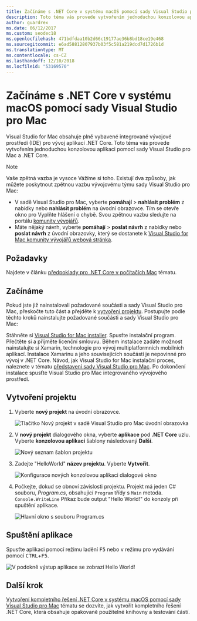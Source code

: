 ```yaml
---
title: Začínáme s .NET Core v systému macOS pomocí sady Visual Studio pro Mac
description: Toto téma vás provede vytvořením jednoduchou konzolovou aplikaci pomocí sady Visual Studio pro Mac a .NET Core.
author: guardrex
ms.date: 06/12/2017
ms.custom: seodec18
ms.openlocfilehash: 471bdfdaa10b2d66c19177ae36b8bd18ce19e468
ms.sourcegitcommit: e6ad58812807937b03f5c581a219dcd7d1726b1d
ms.translationtype: MT
ms.contentlocale: cs-CZ
ms.lasthandoff: 12/10/2018
ms.locfileid: "53169570"
---
```

# <a name="getting-started-with-net-core-on-macos-using-visual-studio-for-mac"></a>Začínáme s .NET Core v systému macOS pomocí sady Visual Studio pro Mac

Visual Studio for Mac obsahuje plně vybavené integrované vývojové prostředí (IDE) pro vývoj aplikací .NET Core. Toto téma vás provede vytvořením jednoduchou konzolovou aplikaci pomocí sady Visual Studio pro Mac a .NET Core.

> [!NOTE]
> Vaše zpětná vazba je vysoce Vážíme si toho. Existují dva způsoby, jak můžete poskytnout zpětnou vazbu vývojovému týmu sady Visual Studio pro Mac:
> * V sadě Visual Studio pro Mac, vyberte **pomáhají** > **nahlásit problém** z nabídky nebo **nahlásit problém** na úvodní obrazovce. Tím se otevře okno pro Vyplňte hlášení o chybě. Svou zpětnou vazbu sledujte na portálu [komunity vývojářů](https://developercommunity.visualstudio.com/spaces/8/index.html).
> * Máte nějaký návrh, vyberte **pomáhají** > **poslat návrh** z nabídky nebo **poslat návrh** z úvodní obrazovky, který se dostanete k [Visual Studio for Mac komunity vývojářů webová stránka](https://developercommunity.visualstudio.com/content/idea/post.html?space=41).

## <a name="prerequisites"></a>Požadavky

Najdete v článku [předpoklady pro .NET Core v počítačích Mac](../../core/macos-prerequisites.md) tématu.

## <a name="getting-started"></a>Začínáme

Pokud jste již nainstalovali požadované součásti a sady Visual Studio pro Mac, přeskočte tuto část a přejděte k [vytvoření projektu](#creating-a-project). Postupujte podle těchto kroků nainstalujte požadované součásti a sady Visual Studio pro Mac:

Stáhněte si [Visual Studio for Mac installer](https://visualstudio.microsoft.com/vs/visual-studio-mac/). Spusťte instalační program. Přečtěte si a přijměte licenční smlouvu. Během instalace zadáte možnost nainstalujte si Xamarin, technologie pro vývoj multiplatformních mobilních aplikací. Instalace Xamarinu a jeho souvisejících součástí je nepovinné pro vývoj v .NET Core. Návod, jak Visual Studio for Mac instalační proces, naleznete v tématu [představení sady Visual Studio pro Mac](https://developer.xamarin.com/guides/cross-platform/visual-studio-mac/). Po dokončení instalace spusťte Visual Studio pro Mac integrovaného vývojového prostředí.

## <a name="creating-a-project"></a>Vytvoření projektu

1. Vyberte **nový projekt** na úvodní obrazovce.

   ![Tlačítko Nový projekt v sadě Visual Studio pro Mac úvodní obrazovka](./media/using-on-mac-vs/visual-studio-mac-new-project.png)

1. V **nový projekt** dialogového okna, vyberte **aplikace** pod **.NET Core** uzlu. Vyberte **konzolovou aplikaci** šablony následovaný **Další**.

   ![Nový seznam šablon projektu](./media/using-on-mac-vs/visual-studio-mac-new-dialog.png)

1. Zadejte "HelloWorld" **název projektu**. Vyberte **Vytvořit**.

   ![Konfigurace nových konzolovou aplikaci dialogové okno](./media/using-on-mac-vs/visual-studio-mac-new-options.png)

1. Počkejte, dokud se obnoví závislosti projektu. Projekt má jeden C# souboru, *Program.cs*, obsahující `Program` třídy s `Main` metoda. `Console.WriteLine` Příkaz bude output "Hello World!" do konzoly při spuštění aplikace.

   ![Hlavní okno s souboru Program.cs](./media/using-on-mac-vs/visual-studio-mac-editor.png)

## <a name="run-the-application"></a>Spuštění aplikace

Spusťte aplikaci pomocí režimu ladění <kbd>F5</kbd> nebo v režimu pro vydávání pomocí <kbd>CTRL</kbd>+<kbd>F5</kbd>.

![V podokně výstup aplikace se zobrazí Hello World!](./media/using-on-mac-vs/visual-studio-mac-output.png)

## <a name="next-step"></a>Další krok

[Vytvoření kompletního řešení .NET Core v systému macOS pomocí sady Visual Studio pro Mac](using-on-mac-vs-full-solution.md) tématu se dozvíte, jak vytvořit kompletního řešení .NET Core, která obsahuje opakovaně použitelné knihovny a testování částí.
